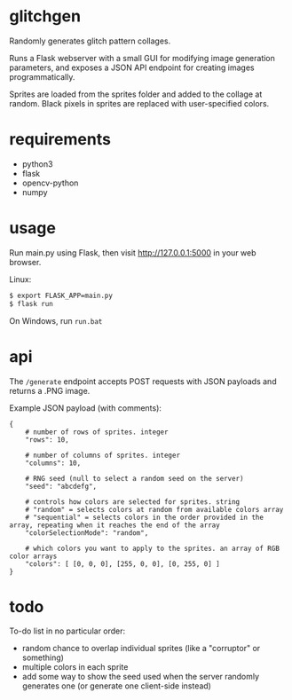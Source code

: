 # glitchgen
Randomly generates glitch pattern collages.

Runs a Flask webserver with a small GUI for modifying image generation parameters,
and exposes a JSON API endpoint for creating images programmatically.

Sprites are loaded from the sprites folder and added to the collage at random. 
Black pixels in sprites are replaced with user-specified colors.

# requirements
- python3
- flask
- opencv-python
- numpy

# usage
Run main.py using Flask, then visit http://127.0.0.1:5000 in your web browser.

Linux:
```bash
$ export FLASK_APP=main.py
$ flask run
```

On Windows, run `run.bat`

# api
The `/generate` endpoint accepts POST requests with JSON payloads and returns a .PNG image.

Example JSON payload (with comments):

```hjson
{
    # number of rows of sprites. integer
    "rows": 10,

    # number of columns of sprites. integer
    "columns": 10,
    
    # RNG seed (null to select a random seed on the server)
    "seed": "abcdefg",
    
    # controls how colors are selected for sprites. string
    # "random" = selects colors at random from available colors array
    # "sequential" = selects colors in the order provided in the array, repeating when it reaches the end of the array
    "colorSelectionMode": "random",
    
    # which colors you want to apply to the sprites. an array of RGB color arrays
    "colors": [ [0, 0, 0], [255, 0, 0], [0, 255, 0] ]
}
```

# todo
To-do list in no particular order:

- random chance to overlap individual sprites (like a "corruptor" or something)
- multiple colors in each sprite
- add some way to show the seed used when the server randomly generates one (or generate one client-side instead)
